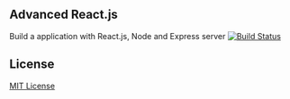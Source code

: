 ## Advanced React.js
Build a application with React.js, Node and Express server
[![Build Status][travis-image]][travis-url]

## License

[MIT License](http://en.wikipedia.org/wiki/MIT_License)

[travis-url]: http://travis-ci.org/mikaelbr/node-notifier
[travis-image]: http://img.shields.io/travis/mikaelbr/node-notifier.svg?style=flat
